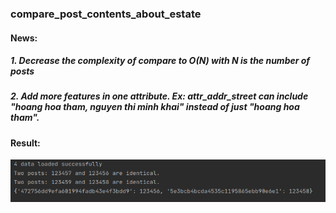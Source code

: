 ### compare_post_contents_about_estate
#### News:
##### 1. Decrease the complexity of compare to O(N) with N is the number of posts
##### 2. Add more features in one attribute. Ex: attr_addr_street can include "hoang hoa tham, nguyen thi minh khai" instead of just "hoang hoa tham".
#### Result:
![Result](https://github.com/LeVuMinhHuy/compare_post_contents_about_estate/blob/minhhuy/result.png)
